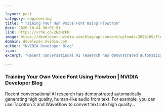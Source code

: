 ```yaml
---

layout: post
category: engineering
title: "Training Your Own Voice Font Using Flowtron"
date: 2020-10-04 00:01:51
link: https://vrhk.co/2GzHzkR
image: https://developer.nvidia.com/blog/wp-content/uploads/2020/09/flowtron-network-sequences.png
domain: developer.nvidia.com
author: "NVIDIA Developer Blog"
icon: 
excerpt: "Recent conversational AI research has demonstrated automatically generating high quality, human-like audio from text. For example, you can use Tacotron 2 and WaveGlow to convert text into high quality…"

---
```


### Training Your Own Voice Font Using Flowtron | NVIDIA Developer Blog

Recent conversational AI research has demonstrated automatically generating high quality, human-like audio from text. For example, you can use Tacotron 2 and WaveGlow to convert text into high quality…